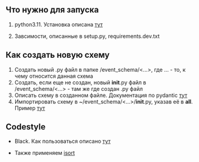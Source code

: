 ## Что нужно для запуска 

1. python3.11. Установка описана [тут](https://www.python.org/downloads/)

2. Завсимости, описанные в setup.py, requirements.dev.txt

## Как создать новую схему

1. Создать новый .py файл в папке /event_schema/<...>, где ... - то, к чему относится данная схема
2. Создать, если еще не создан, новый __init__.py файл в /event_schema/<...> - там же где создан .py файл
3. Описать схему в созданном файле. Документация по pydantic [тут](https://docs.pydantic.dev/latest/usage/models/)
4. Импортировать схему в ~/event_schema/<...>/__init__.py, указав её в __all__. Пример [тут](https://github.com/profcomff/event-schema/blob/de6ef5b07ff5ba74bafdf7bf9143415e97d6dcd2/event_schema/auth/__init__.py#L3)

## Codestyle

- Black. Как пользоваться описано [тут](https://black.readthedocs.io/en/stable/)

- Также применяем [isort](https://pycqa.github.io/isort/)

